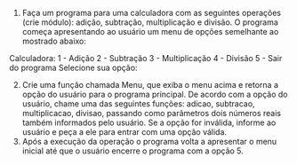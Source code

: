 1. Faça um programa para uma calculadora com as seguintes operações (crie módulo): adição,
subtração, multiplicação e divisão. O programa começa apresentando ao usuário um menu de
opções semelhante ao mostrado abaixo:

Calculadora: 1 - Adição 2 - Subtração 3 - Multiplicação 4 - Divisão 5 - Sair do programa
Selecione sua opção:

2. Crie uma função chamada Menu, que exiba o menu acima e retorna a opção do usuário para o
programa principal. De acordo com a opção do usuário, chame uma das seguintes funções:
adicao, subtracao, multiplicacao, divisao, passando como parâmetros dois números reais também
informados pelo usuário. Se a opção for inválida, informe ao usuário e peça a ele para entrar com
uma opção válida.
3. Após a execução da operação o programa volta a apresentar o menu inicial até que o usuário
encerre o programa com a opção 5. 
